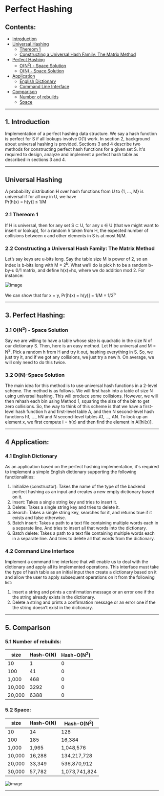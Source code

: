 # Perfect Hashing

## Contents:
- [Introduction](#1.-Introduction)
- [Universal Hashing](#Universal-Hashing)
  - [Thereom 1](#Thereom-1)
  - [Constructing a Universal Hash Family: The Matrix Method](#Constructing-a-Universal-Hash-Family:-The-Matrix-Method)
- [Perfect Hashing](#Perfect-Hashing)
  - [O(N<sup>2</sup>) - Space Solution](#O(N<sup>2</sup>)-Space-Solution)
  - [O(N) - Space Solution](#O(N)-Space-Solution)
- [Application](#Application)
  - [English Dictionary](#English-Dictionary)
  - [Command Line Interface](#Command-Line-Interface)
- [Comparison](#Comparison)
  - [Number of rebuilds](#Number-of-rebuilds)
  - [Space](#Space)

---

## 1. Introduction
Implementation of a perfect hashing data structure. We say a hash function is perfect for S if all lookups involve O(1) work. In section 2, background about
universal hashing is provided. Sections 3 and 4 describe two methods for constructing perfect hash functions for a given set S. It's required to design, analyze and implement a perfect
hash table as described in sections 3 and 4.

---

## Universal Hashing
A probability distribution H over hash functions from U to {1, ..., M} is universal if for all x=y in U, we have<br>
Pr[h(x) = h(y)] ≤ 1/M


### 2.1 Thereom 1
If H is universal, then for any set S ⊂ U, for any x ∈ U (that we might want to insert or lookup), for a random h taken from H, the expected number of collisions between x and other elements in S is at most N/M.


### 2.2 Constructing a Universal Hash Family: The Matrix Method
Let’s say keys are u-bits long. Say the table size M is power of 2, so an index is b-bits long with M = 2<sup>b</sup>. What we’ll do is pick h to be a random b-by-u 0/1 matrix, and define h(x)=hx, where we do addition mod 2. For instance:

![image](https://github.com/mohamedhassan279/Perfect-Hashing/assets/96317608/0fdb189d-a2dd-467e-99d9-2a38fce6224f)

We can show that for x = y, Pr[h(x) = h(y)] = 1/M = 1/2<sup>b</sup>

---

## 3. Perfect Hashing:

### 3.1 O(N<sup>2</sup>) - Space Solution
Say we are willing to have a table whose size is quadratic in the size N of our dictionary S. Then, here is an easy method. Let H be universal and M = N<sup>2</sup>. Pick a random h from H and try it out, hashing everything in S. So, we just try it, and if we got any collisions, we just try a new h. On average, we will only need to do this twice.


### 3.2 O(N)-Space Solution
The main idea for this method is to use universal hash functions in a 2-level scheme. The method is as follows. We will first hash into a table of size N using universal hashing. This will produce some collisions. However, we will then rehash each bin using Method 1, squaring the size of the bin to get zero collisions. So, the way to think of this scheme is that we have a first-level hash function h and first-level table A, and then N second-level hash functions h1, ..., hN and N second-level tables A1, ..., AN. To look up an element x, we first compute i = h(x) and then find the element in Ai[hi(x)].

---

## 4 Application:

### 4.1 English Dictionary
As an application based on the perfect hashing implementation, it's required to implement a simple English dictionary supporting the following functionalities:
1. Initialize (constructor): Takes the name of the type of the backend perfect hashing as an input and creates a new empty dictionary based on it.
2. Insert: Takes a single string key and tries to insert it.
3. Delete: Takes a single string key and tries to delete it.
4. Search: Takes a single string key, searches for it, and returns true if it exists and false otherwise.
5. Batch insert: Takes a path to a text file containing multiple words each in a separate line. And tries to insert all that words into the dictionary.
6. Batch delete: Takes a path to a text file containing multiple words each in a separate line. And tries to delete all that words from the dictionary.


### 4.2 Command Line Interface
Implement a command line interface that will enable us to deal with the dictionary
and apply all its implemented operations. This interface must take the type of hash table as an initial input then create a dictionary based on it and allow the user to apply subsequent operations on it from the following list:
1. Insert a string and prints a confirmation message or an error one if the the string already exists in the dictionary.
2. Delete a string and prints a confirmation message or an error one if the the string doesn’t exist in the dictionary.

---

## 5. Comparison

### 5.1 Number of rebuilds:

| size | Hash-O(N) | Hash-O(N<sup>2</sup>) |
| ---- | --------- | --------------------- |
| 10 | 1 | 0 |
| 100 | 41 | 0 |
| 1,000 | 468 | 0 |
| 10,000 | 3292 | 0 |
| 20,000 | 6388 | 0 |


### 5.2 Space:

| size   | Hash-O(N) | Hash-O(N<sup>2</sup>) |
| ------ | --------- | --------------------- |
| 10     | 14        | 128                   |
| 100    | 185       | 16,384                |
| 1,000  | 1,965     | 1,048,576             |
| 10,000 | 16,288    | 134,217,728           |
| 20,000 | 33,349    | 536,870,912           |
| 30,000 | 57,782    | 1,073,741,824         |

![image](https://github.com/mohamedhassan279/Perfect-Hashing/assets/96317608/ddc17f28-289f-4303-bded-ae7deabefb14)

---
